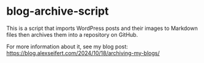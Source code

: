 # blog-archive-script
This is a script that imports WordPress posts and their images to Markdown files then archives them into a repository on GitHub.

For more information about it, see my blog post: https://blog.alexseifert.com/2024/10/18/archiving-my-blogs/
